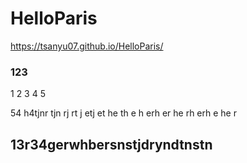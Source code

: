 # HelloParis
https://tsanyu07.github.io/HelloParis/
### 123
1
2
3
4
5

54
h4tjnr
tjn
rj
rt
j
etj
et
he
th
e
h
erh
er
he
rh
erh
e
he
r
## 13r34gerwhbersnstjdryndtnstn
